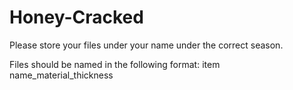 # Honey-Cracked
Please store your files under your name under the correct season.

Files should be named in the following format:
item name_material_thickness
